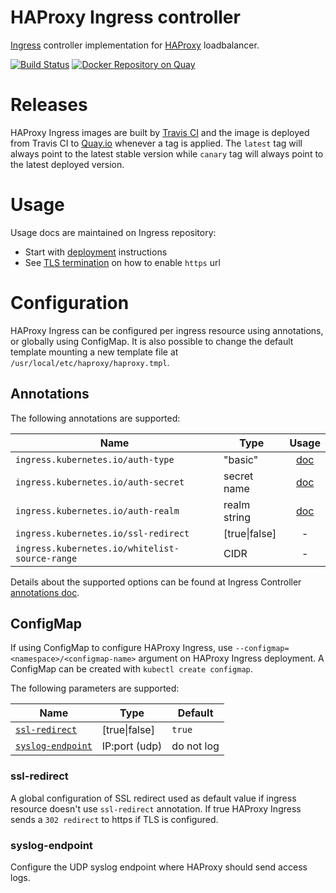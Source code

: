 # HAProxy Ingress controller

[Ingress](https://kubernetes.io/docs/user-guide/ingress/) controller implementation for [HAProxy](http://www.haproxy.org/) loadbalancer.

[![Build Status](https://travis-ci.org/jcmoraisjr/haproxy-ingress.svg?branch=master)](https://travis-ci.org/jcmoraisjr/haproxy-ingress) [![Docker Repository on Quay](https://quay.io/repository/jcmoraisjr/haproxy-ingress/status "Docker Repository on Quay")](https://quay.io/repository/jcmoraisjr/haproxy-ingress)

# Releases

HAProxy Ingress images are built by [Travis CI](https://travis-ci.org/jcmoraisjr/haproxy-ingress) and the
image is deployed from Travis CI to [Quay.io](https://quay.io/repository/jcmoraisjr/haproxy-ingress?tag=latest&tab=tags)
whenever a tag is applied. The `latest` tag will always point to the latest stable version while
`canary` tag will always point to the latest deployed version.

# Usage

Usage docs are maintained on Ingress repository:

* Start with [deployment](https://github.com/kubernetes/ingress/tree/master/examples/deployment/haproxy) instructions
* See [TLS termination](https://github.com/kubernetes/ingress/tree/master/examples/tls-termination/haproxy) on how to enable `https` url

# Configuration

HAProxy Ingress can be configured per ingress resource using annotations, or globally
using ConfigMap. It is also possible to change the default template mounting a new
template file at `/usr/local/etc/haproxy/haproxy.tmpl`.

## Annotations

The following annotations are supported:

|Name|Type|Usage|
|---|---|:---:|
|`ingress.kubernetes.io/auth-type`|"basic"|[doc](https://github.com/kubernetes/ingress/tree/master/examples/auth/basic/haproxy)|
|`ingress.kubernetes.io/auth-secret`|secret name|[doc](https://github.com/kubernetes/ingress/tree/master/examples/auth/basic/haproxy)|
|`ingress.kubernetes.io/auth-realm`|realm string|[doc](https://github.com/kubernetes/ingress/tree/master/examples/auth/basic/haproxy)|
|`ingress.kubernetes.io/ssl-redirect`|[true\|false]|-|
|`ingress.kubernetes.io/whitelist-source-range`|CIDR|-|

Details about the supported options can be found at Ingress Controller
[annotations doc](https://github.com/kubernetes/ingress/blob/master/controllers/nginx/configuration.md#annotations).

## ConfigMap

If using ConfigMap to configure HAProxy Ingress, use
`--configmap=<namespace>/<configmap-name>` argument on HAProxy Ingress deployment.
A ConfigMap can be created with `kubectl create configmap`.

The following parameters are supported:

|Name|Type|Default|
|---|---|---|
|[`ssl-redirect`](#ssl-redirect)|[true\|false]|`true`|
|[`syslog-endpoint`](#syslog-endpoint)|IP:port (udp)|do not log|

### ssl-redirect

A global configuration of SSL redirect used as default value if ingress resource
doesn't use `ssl-redirect` annotation. If true HAProxy Ingress sends a `302 redirect`
to https if TLS is configured.

### syslog-endpoint

Configure the UDP syslog endpoint where HAProxy should send access logs.

